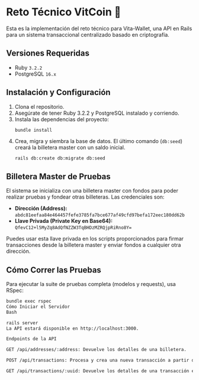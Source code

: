 # Reto Técnico VitCoin 🔱

Esta es la implementación del reto técnico para Vita-Wallet, una API en Rails para un sistema transaccional centralizado basado en criptografía.

## Versiones Requeridas

* Ruby `3.2.2`
* PostgreSQL `16.x`

## Instalación y Configuración

1.  Clona el repositorio.
2.  Asegúrate de tener Ruby 3.2.2 y PostgreSQL instalado y corriendo.
3.  Instala las dependencias del proyecto:
    ```bash
    bundle install
    ```
4.  Crea, migra y siembra la base de datos. El último comando (`db:seed`) creará la billetera master con un saldo inicial.
    ```bashs
    rails db:create db:migrate db:seed
    ```

## Billetera Master de Pruebas

El sistema se inicializa con una billetera master con fondos para poder realizar pruebas y fondear otras billeteras. Las credenciales son:

* **Dirección (Address):** `abdc81eefaa84e464457fefe3785fa7bce677af49cfd97befa172eec180dd62b`
* **Llave Privada (Private Key en Base64):** `QfevC12+l5MyZq8AdQfNZZW3TqBHDzMZRQjpRiRno8Y=`

Puedes usar esta llave privada en los scripts proporcionados para firmar transacciones desde la billetera master y enviar fondos a cualquier otra dirección.

## Cómo Correr las Pruebas

Para ejecutar la suite de pruebas completa (modelos y requests), usa RSpec:
```bash
bundle exec rspec
Cómo Iniciar el Servidor
Bash

rails server
La API estará disponible en http://localhost:3000.

Endpoints de la API

GET /api/addresses/:address: Devuelve los detalles de una billetera.

POST /api/transactions: Procesa y crea una nueva transacción a partir de una carga útil firmada.

GET /api/transactions/:uuid: Devuelve los detalles de una transacción específica.
